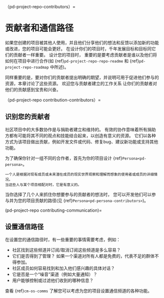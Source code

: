 （pd-project-repo-contributors）=
# 贡献者和通信路径

如果您创建的项目被其他人使用，并且他们分享他们的想法和反馈以添加新的功能或改进，您的项目可能会更好。 在设计你们的项目时，千年发展目标和目标同它们的贡献者一样重要。 设计您的项目时， 重要的是要考虑贡献者是谁以及他们将如何在项目中进行合作(如 {ref}`pd-project-repo-repo-readme` 和 {ref}`pd-project-repo-roadmap` 中所述)。

同样重要的是，要对你们的贡献者提出明确的期望，并说明可用于促进他们参与的资源，本章讨论了这些资源。 欢迎您与贡献者建立的工作关系 让你们的贡献者对他们的贡献感到宝贵和兴奋。

（pd-project-repo contribution-contributors）=
## 识别您的贡献者

社区项目中的大多数协作是与捐助者建立和维持的。 有效的协作意味着所有捐助方都有可能将其不同的观点和技能结合起来，以创造有意义的资源。 它们以各种方式为该项目做出贡献，例如开发文件或代码、修复bug、建议新功能或支持其他功能。

为了确保你针对一组不同的合作者，首先为你的项目设计 {ref}`Persona<pd-persona>`。

```{note}
一个人是根据对现有成员或未来潜在成员的现实世界观察和理解而想象的使用者或成员的详细情况。
当这些人与某个项目相配对时，它是有意义的。
```

当你选择了几个人来抓住你想要参与的贡献者的想法时， 您可以开发他们可以参与并为您的项目贡献的路径(见 {ref}`Persona<pd-persona-contributors>`)。

(pd-project-repo contributing-communication)=
## 设置通信路径

在设置您的通信路径时，有一些重要的事情需要考虑，例如：
- 社区找到这些频道并订阅/取消订阅这些频道是多么容易？
- 它们是否得到了管理？ 如果一个渠道对所有人都是免费的，代表不足的群体不得参加。
- 社区成员如何容易找到和加入他们感兴趣的具体对话？
- 它是否是一个“噪音”渠道（例如大量通知）？
- 用户能够控制或过滤他们收到的哪种信息？

查看 {ref}`cm-os-comms` 了解您可以考虑为您的项目设置通信频道的各种功能。
